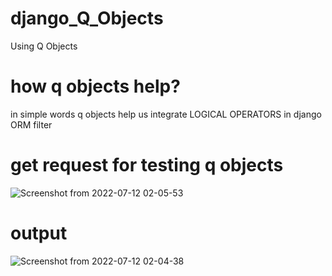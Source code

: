 # django_Q_Objects
Using Q Objects  
# how q objects help?  
in simple words q objects help us integrate LOGICAL OPERATORS in django ORM filter  
# get request for testing q objects  
![Screenshot from 2022-07-12 02-05-53](https://user-images.githubusercontent.com/72104547/178354157-f40cf326-6771-488e-93c4-a2c92359b6cf.png)  
# output  
![Screenshot from 2022-07-12 02-04-38](https://user-images.githubusercontent.com/72104547/178354262-8dc971fd-4e5e-4410-a90c-26a7e5023a8d.png)

